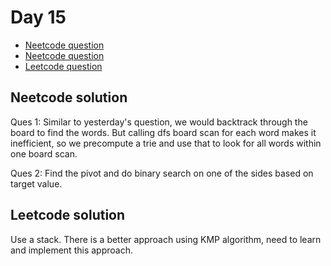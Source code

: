 # Day 15

- [Neetcode question](https://leetcode.com/problems/word-search-ii/)
- [Neetcode question](https://leetcode.com/problems/search-in-rotated-sorted-array/)
- [Leetcode question](https://leetcode.com/problems/remove-all-occurrences-of-a-substring/)

## Neetcode solution

Ques 1:
Similar to yesterday's question, we would backtrack through the board to find the words. But calling dfs board scan
for each word makes it inefficient, so we precompute a trie and use that to look for all words within one board scan.

Ques 2:
Find the pivot and do binary search on one of the sides based on target value.

## Leetcode solution

Use a stack. There is a better approach using KMP algorithm, need to learn and implement this approach.
